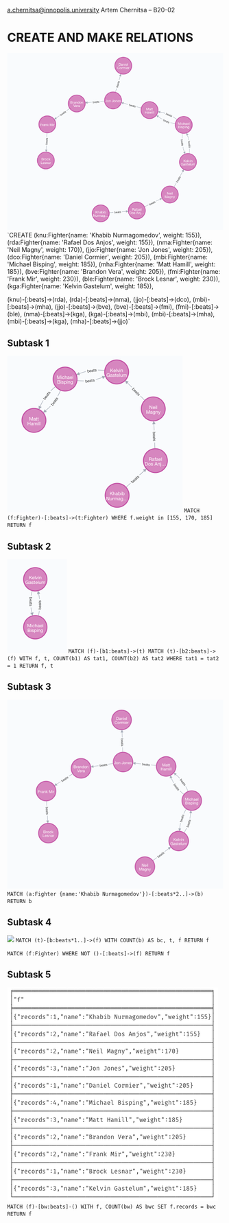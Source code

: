 a.chernitsa@innopolis.university
Artem Chernitsa – B20-02

# CREATE AND MAKE RELATIONS
![](task_1.png)
`CREATE
(knu:Fighter{name: 'Khabib Nurmagomedov', weight: 155}),
(rda:Fighter{name: 'Rafael Dos Anjos', weight: 155}),
(nma:Fighter{name: 'Neil Magny', weight: 170}),
(jjo:Fighter{name: 'Jon Jones', weight: 205}),
(dco:Fighter{name: 'Daniel Cormier', weight: 205}),
(mbi:Fighter{name: 'Michael Bisping', weight: 185}),
(mha:Fighter{name: 'Matt Hamill', weight: 185}),
(bve:Fighter{name: 'Brandon Vera', weight: 205}),
(fmi:Fighter{name: 'Frank Mir', weight: 230}),
(ble:Fighter{name: 'Brock Lesnar', weight: 230}),
(kga:Fighter{name: 'Kelvin Gastelum', weight: 185}),

(knu)-[:beats]->(rda),
(rda)-[:beats]->(nma),
(jjo)-[:beats]->(dco),
(mbi)-[:beats]->(mha),
(jjo)-[:beats]->(bve),
(bve)-[:beats]->(fmi),
(fmi)-[:beats]->(ble),
(nma)-[:beats]->(kga),
(kga)-[:beats]->(mbi),
(mbi)-[:beats]->(mha),
(mbi)-[:beats]->(kga),
(mha)-[:beats]->(jjo)`


## Subtask 1
![](subtask_1.png)
`MATCH (f:Fighter)-[:beats]->(t:Fighter)
WHERE f.weight in [155, 170, 185]
RETURN f`

## Subtask 2
![](subtask_2.png)
`MATCH (f)-[b1:beats]->(t)
MATCH (t)-[b2:beats]->(f)
WITH f, t, COUNT(b1) AS tat1, COUNT(b2) AS tat2
WHERE tat1 = tat2 = 1
RETURN f, t`

## Subtask 3
![](subtask_3.png)
`MATCH (a:Fighter {name:'Khabib Nurmagomedov'})-[:beats*2..]->(b)
RETURN b`

## Subtask 4
![](subtask_4.png)
`MATCH (t)-[b:beats*1..]->(f)
WITH COUNT(b) AS bc, t, f
RETURN f`

`MATCH (f:Fighter) WHERE NOT ()-[:beats]->(f)
RETURN f`

## Subtask 5
![](subtask_5.png)
`MATCH (f)-[bw:beats]-()
WITH f, COUNT(bw) AS bwc
SET f.records = bwc
RETURN f`

